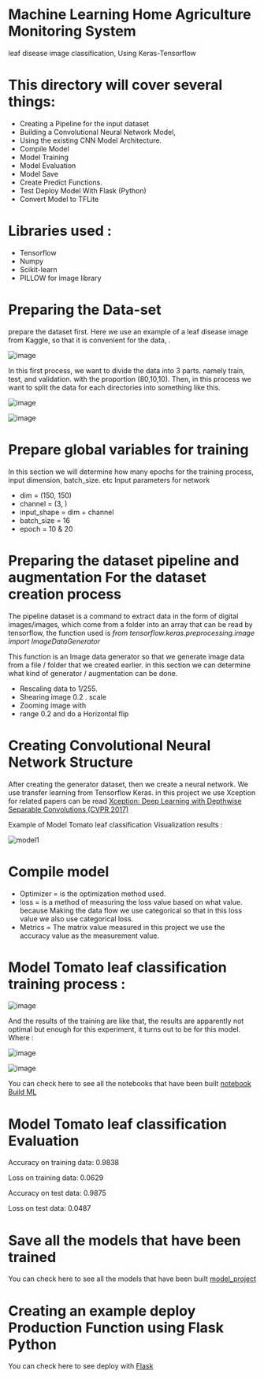 # Machine Learning Home Agriculture Monitoring System
leaf disease image classification, Using Keras-Tensorflow

# This directory will cover several things:

* Creating a Pipeline for the input dataset
* Building a Convolutional Neural Network Model,
* Using the existing CNN Model Architecture.
* Compile Model
* Model Training
* Model Evaluation
* Model Save
* Create Predict Functions.
* Test Deploy Model With Flask (Python)
* Convert Model to TFLite

# Libraries used :

* Tensorflow 
* Numpy
* Scikit-learn
* PILLOW for image library

# Preparing the Data-set
prepare the dataset first. Here we use an example of a leaf disease image from Kaggle, so that it is convenient for the data, .

![image](https://user-images.githubusercontent.com/67249292/120629468-09949800-c490-11eb-91cb-05389789c8b0.png)
        
In this first process, we want to divide the data into 3 parts. namely train, test, and validation. with the proportion (80,10,10).
Then, in this process we want to split the data for each directories into something like this.

![image](https://user-images.githubusercontent.com/67249292/120629667-3f398100-c490-11eb-9680-e57a003da197.png)

![image](https://user-images.githubusercontent.com/67249292/120629731-51b3ba80-c490-11eb-9315-a85961f4b2d8.png)

        
# Prepare global variables for training
In this section we will determine how many epochs for the training process, input dimension, batch_size. etc
Input parameters for network
* dim = (150, 150)
* channel = (3, )
* input_shape = dim + channel
* batch_size = 16
* epoch = 10 & 20 

# Preparing the dataset pipeline and augmentation For the dataset creation process
The pipeline dataset is a command to extract data in the form of digital images/images, which come from a folder into an array that can be read by tensorflow, the function used is *from tensorflow.keras.preprocessing.image import ImageDataGenerator*

This function is an Image data generator so that we generate image data from a file / folder that we created earlier. in this section we can determine what kind of generator / augmentation can be done.

* Rescaling data to 1/255.
* Shearing image 0.2 . scale
* Zooming image with
* range 0.2 and do a Horizontal flip

# Creating Convolutional Neural Network Structure
After creating the generator dataset, then we create a neural network. We use transfer learning from Tensorflow Keras. in this project we use Xception for related papers can be read [Xception: Deep Learning with Depthwise Separable Convolutions (CVPR 2017)](https://arxiv.org/abs/1610.02357)

Example of Model Tomato leaf classification Visualization results :

![model1](https://user-images.githubusercontent.com/67249292/120635482-b96d0400-c496-11eb-80b7-d810949db504.png)

# Compile model
* Optimizer = is the optimization method used.
* loss = is a method of measuring the loss value based on what value. because Making the data flow we use categorical so that in this loss value we also use categorical loss.
* Metrics = The matrix value measured in this project we use the accuracy value as the measurement value.

# Model Tomato leaf classification training process :

![image](https://user-images.githubusercontent.com/67249292/120635149-554a4000-c496-11eb-8474-657716dbb722.png)

And the results of the training are like that, the results are apparently not optimal but enough for this experiment, it turns out to be for this model. Where :

![image](https://user-images.githubusercontent.com/67249292/120635987-4a43df80-c497-11eb-95cc-63b23a35a5a4.png)

![image](https://user-images.githubusercontent.com/67249292/120636020-56c83800-c497-11eb-85ab-01e9086f2e49.png)

You can check here to see all the notebooks that have been built [notebook Build ML](https://github.com/maulanaakbardj/Home-Agriculture-Monitoring-System/tree/main/ML/notebook/BuildML)

# Model Tomato leaf classification Evaluation

Accuracy on training data: 0.9838 

Loss on training data: 0.0629 

Accuracy on test data: 0.9875 

Loss on test data: 0.0487 

# Save all the models that have been trained
You can check here to see all the models that have been built [model_project](https://github.com/maulanaakbardj/Home-Agriculture-Monitoring-System/tree/main/ML/model_project)

# Creating an example deploy Production Function using Flask Python
You can check here to see deploy with [Flask](https://github.com/maulanaakbardj/Home-Agriculture-Monitoring-System/tree/main/ML/Flask/Deploy%20Test)

